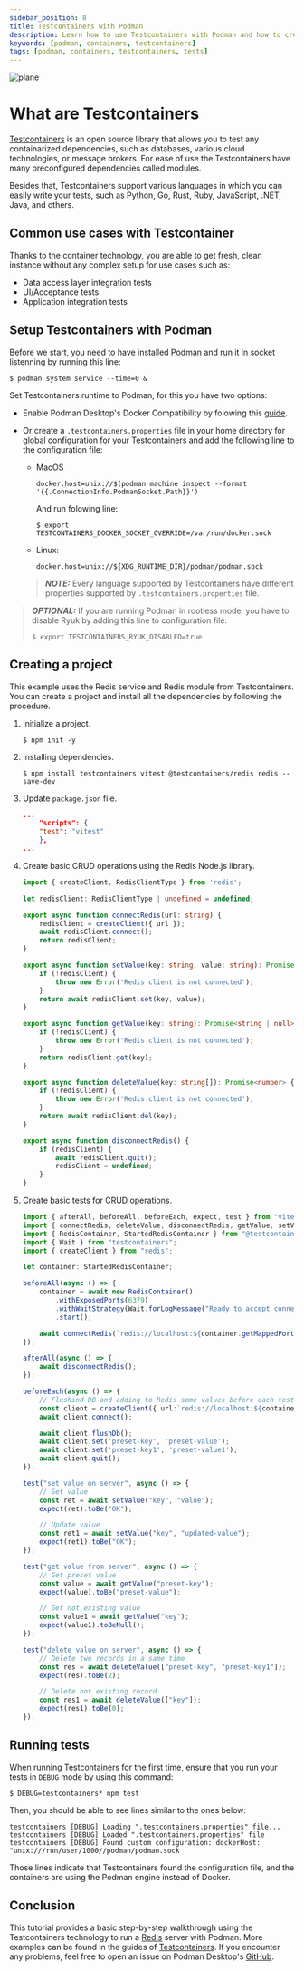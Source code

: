 ```yaml
---
sidebar_position: 8
title: Testcontainers with Podman
description: Learn how to use Testcontainers with Podman and how to create basic tests using Testcontainers technology!
keywords: [podman, containers, testcontainers]
tags: [podman, containers, testcontainers, tests]
---
```


![plane](img/testcontainers.png)

# What are Testcontainers

[Testcontainers](https://testcontainers.com/) is an open source library that allows you to test any containarized dependencies, such as databases, various cloud technologies, or message brokers. For ease of use the Testcontainers have many preconfigured dependencies called modules.

Besides that, Testcontainers support various languages in which you can easily write your tests, such as Python, Go, Rust, Ruby, JavaScript, .NET, Java, and others.

## Common use cases with Testcontainer

Thanks to the container technology, you are able to get fresh, clean instance without any complex setup for use cases such as:

- Data access layer integration tests
- UI/Acceptance tests
- Application integration tests

## Setup Testcontainers with Podman

Before we start, you need to have installed [Podman](https://podman.io/) and run it in socket listenning by running this line:

```shell-session
$ podman system service --time=0 &
```

Set Testcontainers runtime to Podman, for this you have two options:

- Enable Podman Desktop's Docker Compatibility by folowing this [guide](https://podman-desktop.io/docs/migrating-from-docker/managing-docker-compatibility).

- Or create a `.testcontainers.properties` file in your home directory for global configuration for your Testcontainers and add the following line to the configuration file:

  - MacOS

    ```.testcontainers.properties
    docker.host=unix://$(podman machine inspect --format '{{.ConnectionInfo.PodmanSocket.Path}}')
    ```

    And run folowing line:

    ```shell-session
    $ export TESTCONTAINERS_DOCKER_SOCKET_OVERRIDE=/var/run/docker.sock
    ```

  - Linux:

    ```.testcontainers.properties
    docker.host=unix://${XDG_RUNTIME_DIR}/podman/podman.sock
    ```

  > **_NOTE:_** Every language supported by Testcontainers have different properties supported by `.testcontainers.properties` file.

> **_OPTIONAL:_** If you are running Podman in rootless mode, you have to disable Ryuk by adding this line to configuration file:
>
> ```shell-session
> $ export TESTCONTAINERS_RYUK_DISABLED=true
> ```

## Creating a project

This example uses the Redis service and Redis module from Testcontainers. You can create a project and install all the dependencies by following the procedure.

1. Initialize a project.

   ```shell-session
   $ npm init -y
   ```

2. Installing dependencies.

   ```shell-session
   $ npm install testcontainers vitest @testcontainers/redis redis --save-dev
   ```

3. Update `package.json` file.

   ```package.json
   ...
       "scripts": {
       "test": "vitest"
       },
   ...
   ```

4. Create basic CRUD operations using the Redis Node.js library.

   ```index.ts
   import { createClient, RedisClientType } from 'redis';

   let redisClient: RedisClientType | undefined = undefined;

   export async function connectRedis(url: string) {
       redisClient = createClient({ url });
       await redisClient.connect();
       return redisClient;
   }

   export async function setValue(key: string, value: string): Promise<string | null> {
       if (!redisClient) {
           throw new Error('Redis client is not connected');
       }
       return await redisClient.set(key, value);
   }

   export async function getValue(key: string): Promise<string | null> {
       if (!redisClient) {
           throw new Error('Redis client is not connected');
       }
       return redisClient.get(key);
   }

   export async function deleteValue(key: string[]): Promise<number> {
       if (!redisClient) {
           throw new Error('Redis client is not connected');
       }
       return await redisClient.del(key);
   }

   export async function disconnectRedis() {
       if (redisClient) {
           await redisClient.quit();
           redisClient = undefined;
       }
   }
   ```

5. Create basic tests for CRUD operations.

   ```index.spec.ts
   import { afterAll, beforeAll, beforeEach, expect, test } from "vitest";
   import { connectRedis, deleteValue, disconnectRedis, getValue, setValue } from ".";
   import { RedisContainer, StartedRedisContainer } from "@testcontainers/redis";
   import { Wait } from "testcontainers";
   import { createClient } from "redis";

   let container: StartedRedisContainer;

   beforeAll(async () => {
       container = await new RedisContainer()
           .withExposedPorts(6379)
           .withWaitStrategy(Wait.forLogMessage("Ready to accept connections"))
           .start();

       await connectRedis(`redis://localhost:${container.getMappedPort(6379)}`);
   });

   afterAll(async () => {
       await disconnectRedis();
   });

   beforeEach(async () => {
       // Flushind DB and adding to Redis some values before each test
       const client = createClient({ url:`redis://localhost:${container.getMappedPort(6379)}` });
       await client.connect();

       await client.flushDb();
       await client.set('preset-key', 'preset-value');
       await client.set('preset-key1', 'preset-value1');
       await client.quit();
   });

   test("set value on server", async () => {
       // Set value
       const ret = await setValue("key", "value");
       expect(ret).toBe("OK");

       // Update value
       const ret1 = await setValue("key", "updated-value");
       expect(ret1).toBe("OK");
   });

   test("get value from server", async () => {
       // Get preset value
       const value = await getValue("preset-key");
       expect(value).toBe("preset-value");

       // Get not existing value
       const value1 = await getValue("key");
       expect(value1).toBeNull();
   });

   test("delete value on server", async () => {
       // Delete two records in a same time
       const res = await deleteValue(["preset-key", "preset-key1"]);
       expect(res).toBe(2);

       // Delete not existing record
       const res1 = await deleteValue(["key"]);
       expect(res1).toBe(0);
   });
   ```

## Running tests

When running Testcontainers for the first time, ensure that you run your tests in `DEBUG` mode by using this command:

```shell-session
$ DEBUG=testcontainers* npm test
```

Then, you should be able to see lines similar to the ones below:

```console
testcontainers [DEBUG] Loading ".testcontainers.properties" file...
testcontainers [DEBUG] Loaded ".testcontainers.properties" file
testcontainers [DEBUG] Found custom configuration: dockerHost: "unix:///run/user/1000//podman/podman.sock
```

Those lines indicate that Testcontainers found the configuration file, and the containers are using the Podman engine instead of Docker.

## Conclusion

This tutorial provides a basic step-by-step walkthrough using the Testcontainers technology to run a [Redis](https://redis.io/) server with Podman. More examples can be found in the guides of [Testcontainers](https://testcontainers.com/guides/). If you encounter any problems, feel free to open an issue on Podman Desktop's [GitHub](https://github.com/podman-desktop/podman-desktop/issues).

